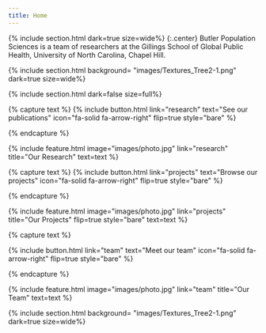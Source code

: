 ```yaml
---
title: Home
---
```


{% include section.html
  dark=true
  size=wide%}
{:.center}
Butler Population Sciences is a team of researchers at the Gillings School of Global Public Health,  University of North Carolina, Chapel Hill.

{% include section.html
 background= "images/Textures_Tree2-1.png"
  dark=true
  size=wide%}

{% include section.html
  dark=false
  size=full%}

<!-- Block 1 -->
{% capture text %}
{%
  include button.html
  link="research"
  text="See our publications"
  icon="fa-solid fa-arrow-right"
  flip=true
  style="bare"
%}

{% endcapture %}

{%
  include feature.html
  image="images/photo.jpg"
  link="research"
  title="Our Research"
  text=text
%}

<!-- Block 2 -->
{% capture text %}
{%
  include button.html
  link="projects"
  text="Browse our projects"
  icon="fa-solid fa-arrow-right"
  flip=true
  style="bare"
%}

{% endcapture %}

{%
  include feature.html
  image="images/photo.jpg"
  link="projects"
  title="Our Projects"
  flip=true
  style="bare"
  text=text
%}

<!-- Block 3 -->
{% capture text %}

{%
  include button.html
  link="team"
  text="Meet our team"
  icon="fa-solid fa-arrow-right"
  flip=true
  style="bare"
%}

{% endcapture %}

{%
  include feature.html
  image="images/photo.jpg"
  link="team"
  title="Our Team"
  text=text
%}
<!-- End section  -->

{% include section.html
 background= "images/Textures_Tree2-1.png"
  dark=true
  size=wide%}